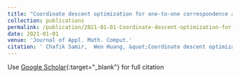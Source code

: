 ```yaml
---
title: "Coordinate descent optimization for one-to-one correspondence and supervised classification of 3D shapes"
collection: publications
permalink: /publication/2021-01-01-Coordinate-descent-optimization-for-one-to-one-correspondence-and-supervised-classification-of-3D-shapes
date: 2021-01-01
venue: 'Journal of Appl. Math. Comput.'
citation: ' Chafik Samir,  Wen Huang, &quot;Coordinate descent optimization for one-to-one correspondence and supervised classification of 3D shapes.&quot; Journal of Appl. Math. Comput., 2021.'
---
```

Use [Google Scholar](https://scholar.google.com/scholar?q=Coordinate+descent+optimization+for+one+to+one+correspondence+and+supervised+classification+of+3D+shapes){:target="_blank"} for full citation